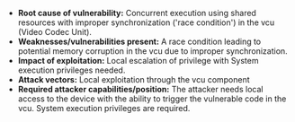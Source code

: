 - **Root cause of vulnerability:** Concurrent execution using shared resources with improper synchronization ('race condition') in the vcu (Video Codec Unit).
- **Weaknesses/vulnerabilities present:** A race condition leading to potential memory corruption in the vcu due to improper synchronization.
- **Impact of exploitation:** Local escalation of privilege with System execution privileges needed.
- **Attack vectors:** Local exploitation through the vcu component
- **Required attacker capabilities/position:**  The attacker needs local access to the device with the ability to trigger the vulnerable code in the vcu. System execution privileges are required.